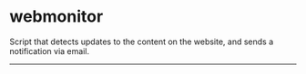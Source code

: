 # webmonitor
Script that detects updates to the content on the website, and sends a notification via email.

_________

